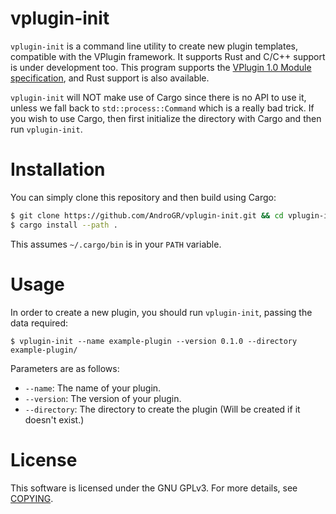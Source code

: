 # vplugin-init
`vplugin-init` is a command line utility to create new plugin templates, compatible with the VPlugin framework. It supports Rust and C/C++ support is under development too. This program supports the [VPlugin 1.0 Module specification](https://github.com/AndroGR/VPlugin), and Rust support is also available.

`vplugin-init` will NOT make use of Cargo since there is no API to use it, unless we fall back to `std::process::Command` which is a really bad trick. If you wish to use Cargo, then first initialize the directory with Cargo and then run `vplugin-init`.

# Installation
You can simply clone this repository and then build using Cargo:
```sh
$ git clone https://github.com/AndroGR/vplugin-init.git && cd vplugin-init/
$ cargo install --path .
```
This assumes `~/.cargo/bin` is in your `PATH` variable.

# Usage
In order to create a new plugin, you should run `vplugin-init`, passing the data required:
```
$ vplugin-init --name example-plugin --version 0.1.0 --directory example-plugin/ 
```
Parameters are as follows:
- `--name`: The name of your plugin.
- `--version`: The version of your plugin.
- `--directory`: The directory to create the plugin (Will be created if it doesn't exist.)

# License
This software is licensed under the GNU GPLv3. For more details, see [COPYING](./COPYING).